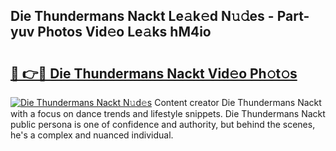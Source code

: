 ## Die Thundermans Nackt Le𝚊k𝚎d N𝚞𝚍es - Part-yuv Photos Vid𝚎o Le𝚊ks hM4io

# <h2><a href="http://fb6m02.evod.top/?m=Die+Thundermans+Nackt">🔗 👉🔴 Die Thundermans Nackt Vid𝚎o Ph𝚘t𝚘s</a></h2>

[![Die Thundermans Nackt N𝚞d𝚎s](https://i.imgur.com/8V9OHl7.gif)](http://fb6m02.evod.top/?m=Die+Thundermans+Nackt)
Content creator Die Thundermans Nackt with a focus on dance trends and lifestyle snippets. Die Thundermans Nackt public persona is one of confidence and authority, but behind the scenes, he's a complex and nuanced individual. 
